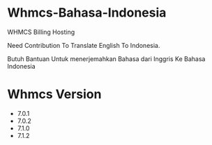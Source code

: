 # Whmcs-Bahasa-Indonesia
WHMCS Billing Hosting

Need Contribution To Translate English To Indonesia.

Butuh Bantuan Untuk menerjemahkan Bahasa dari Inggris Ke Bahasa Indonesia


# Whmcs Version

- 7.0.1
- 7.0.2
- 7.1.0
- 7.1.2
